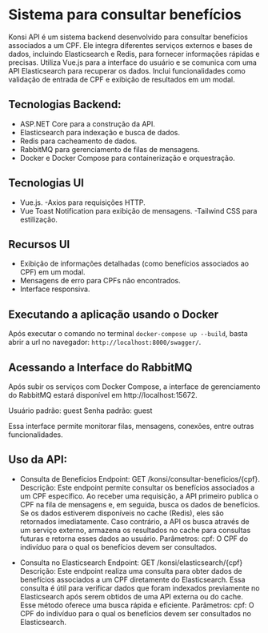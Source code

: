 # Sistema para consultar benefícios
Konsi API é um sistema backend desenvolvido para consultar benefícios associados a um CPF. Ele integra diferentes serviços externos e bases de dados, incluindo Elasticsearch e Redis, para fornecer informações rápidas e precisas. Utiliza Vue.js para a interface do usuário e se comunica com uma API Elasticsearch para recuperar os dados. Inclui funcionalidades como validação de entrada de CPF e exibição de resultados em um modal.

## Tecnologias Backend: 

- ASP.NET Core para a construção da API.
- Elasticsearch para indexação e busca de dados.
- Redis para cacheamento de dados.
- RabbitMQ para gerenciamento de filas de mensagens.
- Docker e Docker Compose para containerização e orquestração.

## Tecnologias UI
- Vue.js.
-Axios para requisições HTTP.
- Vue Toast Notification para exibição de mensagens.
-Tailwind CSS para estilização.

## Recursos UI
- Exibição de informações detalhadas (como benefícios associados ao CPF) em um modal.
- Mensagens de erro para CPFs não encontrados.
- Interface responsiva.

## Executando a aplicação usando o Docker

Após executar o comando no terminal `docker-compose up --build`, basta abrir a url no navegador: `http://localhost:8000/swagger/`.

## Acessando a Interface do RabbitMQ
Após subir os serviços com Docker Compose, a interface de gerenciamento do RabbitMQ estará disponível em http://localhost:15672.

Usuário padrão: guest
Senha padrão: guest

Essa interface permite monitorar filas, mensagens, conexões, entre outras funcionalidades.

## Uso da API:

- Consulta de Benefícios
Endpoint: GET /konsi/consultar-beneficios/{cpf}.
Descrição: Este endpoint permite consultar os benefícios associados a um CPF específico. Ao receber uma requisição, a API primeiro publica o CPF na fila de mensagens e, em seguida, busca os dados de benefícios. Se os dados estiverem disponíveis no cache (Redis), eles são retornados imediatamente. Caso contrário, a API os busca através de um serviço externo, armazena os resultados no cache para consultas futuras e retorna esses dados ao usuário.
Parâmetros:
cpf: O CPF do indivíduo para o qual os benefícios devem ser consultados.

- Consulta no Elasticsearch
Endpoint: GET /konsi/elasticsearch/{cpf}
Descrição: Este endpoint realiza uma consulta para obter dados de benefícios associados a um CPF diretamente do Elasticsearch. Essa consulta é útil para verificar dados que foram indexados previamente no Elasticsearch após serem obtidos de uma API externa ou do cache. Esse método oferece uma busca rápida e eficiente.
Parâmetros:
cpf: O CPF do indivíduo para o qual os benefícios devem ser consultados no Elasticsearch.

